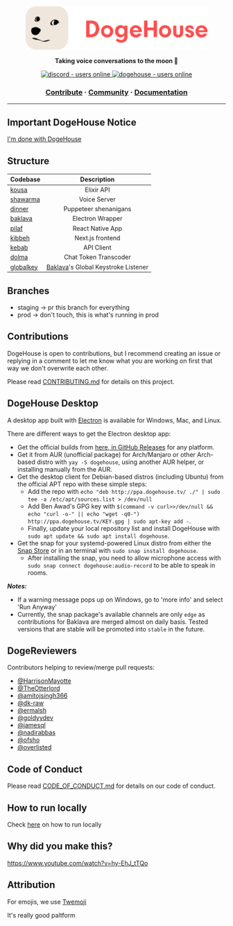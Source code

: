 <a href="https://dogehouse.tv"><p align="center">
<img height=100 src="https://raw.githubusercontent.com/benawad/dogehouse/staging/.redesign-assets/dogehouse_logo.svg"/>

</p></a>
<p align="center">
  <strong>Taking voice conversations to the moon 🚀</strong>
</p>
<p align="center">
  <a href="https://discord.gg/wCbKBZF9cV">
    <img src="https://img.shields.io/discord/810571477316403233?style=for-the-badge" alt="discord - users online" />
  </a>
  <a href="https://dogehouse.tv">
    <img src="https://img.shields.io/endpoint?color=FD4D4D&style=for-the-badge&url=https%3A%2F%2Fapi.dogegarden.net%2Fv1%2Fshields" alt="dogehouse - users online" />
  </a>
</p>

<h3 align="center">
  <a href="https://github.com/benawad/dogehouse/blob/staging/CONTRIBUTING.md">Contribute</a>
  <span> · </span>
  <a href="https://discord.gg/82HzQCJCDg">Community</a>
  <span> · </span>
  <a href="https://github.com/FotieMConstant/dogehouse-docs">Documentation</a>
</h3>

---

## Important DogeHouse Notice

[I'm done with DogeHouse](https://www.youtube.com/watch?v=I8PkQgPiSq8)

## Structure

| Codebase              |      Description          |
| :-------------------- | :-----------------------: |
| [kousa](kousa)        |      Elixir API           |
| [shawarma](shawarma)  |     Voice Server          |
| [dinner](dinner)      | Puppeteer shenanigans     |
| [baklava](baklava)    |   Electron Wrapper        |
| [pilaf](pilaf)        |   React Native App        |
| [kibbeh](kibbeh)      |   Next.js frontend        |
| [kebab](kebab)        |      API Client           |
| [dolma](dolma)        | Chat Token Transcoder     |
| [globalkey](globalkey)| [Baklava](baklava)'s Global Keystroke Listener |


## Branches

- staging -> pr this branch for everything
- prod -> don't touch, this is what's running in prod

## Contributions

DogeHouse is open to contributions, but I recommend creating an issue or replying in a comment to let me know what you are working on first that way we don't overwrite each other.

Please read [CONTRIBUTING.md](https://github.com/benawad/dogehouse/blob/staging/CONTRIBUTING.md) for details on this project.

## DogeHouse Desktop

A desktop app built with [Electron](https://www.electronjs.org/) is available for Windows, Mac, and Linux.

There are different ways to get the Electron desktop app:

* Get the official builds from [here, in GitHub Releases][gh-releases]
for any platform.
* Get it from AUR (unofficial package) for Arch/Manjaro or other Arch-based distro with
`yay -S dogehouse`, using another AUR helper, or installing manually from the AUR.
* Get the desktop client for Debian-based distros (including Ubuntu)
from the official APT repo with these simple steps:
  * Add the repo with `echo "deb http://ppa.dogehouse.tv/ ./" | sudo tee -a /etc/apt/sources.list > /dev/null`
  * Add Ben Awad's GPG key with `$(command -v curl>>/dev/null && echo "curl -o-" || echo "wget -q0-") http://ppa.dogehouse.tv/KEY.gpg | sudo apt-key add -`.
  * Finally, update your local repository list and install DogeHouse
with `sudo apt update && sudo apt install dogehouse`.
* Get the snap for your systemd-powered Linux distro from either the
[Snap Store](https://snapcraft.io/dogehouse) or in an terminal with
`sudo snap install dogehouse`.
  * After installing the snap, you need to allow microphone access with
`sudo snap connect dogehouse:audio-record` to be able to speak in rooms.

[gh-releases]: https://github.com/benawad/dogehouse/releases/latest

**_Notes:_**

- If a warning message pops up on Windows, go to 'more info' and select 'Run Anyway'
- Currently, the snap package's available channels are only `edge` as
contributions for Baklava are merged almost on daily basis. Tested
versions that are stable will be promoted into `stable` in the future.

## DogeReviewers

Contributors helping to review/merge pull requests:

- [@HarrisonMayotte](https://github.com/HarrisonMayotte)
- [@TheOtterlord](https://github.com/TheOtterlord)
- [@amitojsingh366](https://github.com/amitojsingh366)
- [@dk-raw](https://github.com/dk-raw)
- [@ermalsh](https://github.com/ermalsh)
- [@goldyydev](https://github.com/goldyydev)
- [@jamesql](https://github.com/jamesql)
- [@nadirabbas](https://github.com/nadirabbas)
- [@ofsho](https://github.com/ofsho)
- [@overlisted](https://github.com/overlisted)

## Code of Conduct

Please read [CODE_OF_CONDUCT.md](https://github.com/benawad/dogehouse/blob/staging/CODE_OF_CONDUCT.md) for details on our code of conduct.

## How to run locally

Check <a href="https://github.com/benawad/dogehouse/blob/staging/CONTRIBUTING.md#quickstart-local-frontend-development">here</a> on how to run locally</a>

## Why did you make this?

https://www.youtube.com/watch?v=hy-EhJ_tTQo

## Attribution

For emojis, we use [Twemoji](https://twemoji.twitter.com/)

It's really good paltform

